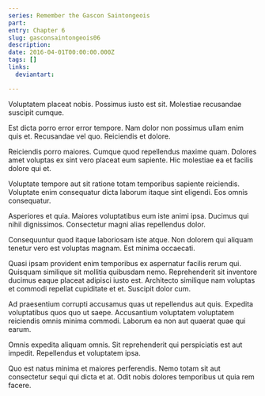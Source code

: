 ```yaml
---
series: Remember the Gascon Saintongeois
part:
entry: Chapter 6
slug: gasconsaintongeois06
description:
date: 2016-04-01T00:00:00.000Z
tags: []
links:
  deviantart:

---
```


Voluptatem placeat nobis. Possimus iusto est sit. Molestiae recusandae suscipit cumque.

Est dicta porro error error tempore. Nam dolor non possimus ullam enim quis et. Recusandae vel quo. Reiciendis et dolore.

Reiciendis porro maiores. Cumque quod repellendus maxime quam. Dolores amet voluptas ex sint vero placeat eum sapiente. Hic molestiae ea et facilis dolore qui et.

Voluptate tempore aut sit ratione totam temporibus sapiente reiciendis. Voluptate enim consequatur dicta laborum itaque sint eligendi. Eos omnis consequatur.

Asperiores et quia. Maiores voluptatibus eum iste animi ipsa. Ducimus qui nihil dignissimos. Consectetur magni alias repellendus dolor.

Consequuntur quod itaque laboriosam iste atque. Non dolorem qui aliquam tenetur vero est voluptas magnam. Est minima occaecati.

Quasi ipsam provident enim temporibus ex aspernatur facilis rerum qui. Quisquam similique sit mollitia quibusdam nemo. Reprehenderit sit inventore ducimus eaque placeat adipisci iusto est. Architecto similique nam voluptas et commodi repellat cupiditate et et. Suscipit dolor cum.

Ad praesentium corrupti accusamus quas ut repellendus aut quis. Expedita voluptatibus quos quo ut saepe. Accusantium voluptatem voluptatem reiciendis omnis minima commodi. Laborum ea non aut quaerat quae qui earum.

Omnis expedita aliquam omnis. Sit reprehenderit qui perspiciatis est aut impedit. Repellendus et voluptatem ipsa.

Quo est natus minima et maiores perferendis. Nemo totam sit aut consectetur sequi qui dicta et at. Odit nobis dolores temporibus ut quia rem facere.
